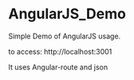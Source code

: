 # AngularJS_Demo
Simple Demo of AngularJS usage.


to access: http://localhost:3001

It uses Angular-route and json
